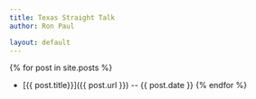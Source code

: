 ```yaml
---
title: Texas Straight Talk
author: Ron Paul

layout: default
---
```


{% for post in site.posts %}
- [{{ post.title}}]({{ post.url }}) -- {{ post.date }}
{% endfor %}
